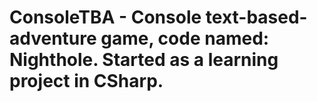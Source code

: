 # ConsoleTBA - Console text-based-adventure game, code named: Nighthole. Started as a learning project in CSharp.
